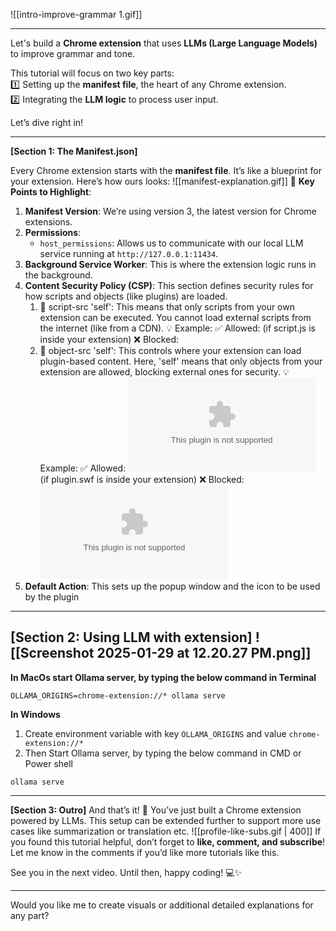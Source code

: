 ![[intro-improve-grammar 1.gif]]




---


Let's build a **Chrome extension** that uses **LLMs (Large Language Models)** to improve grammar and tone.

This tutorial will focus on two key parts:  
1️⃣ Setting up the **manifest file**, the heart of any Chrome extension.  
2️⃣ Integrating the **LLM logic** to process user input.

Let’s dive right in!

---

**[Section 1: The Manifest.json]**

Every Chrome extension starts with the **manifest file**. It’s like a blueprint for your extension. Here’s how ours looks:
![[manifest-explanation.gif]]
🔑 **Key Points to Highlight**:

1. **Manifest Version**: We’re using version 3, the latest version for Chrome extensions.
2. **Permissions**:
    - `host_permissions`: Allows us to communicate with our local LLM service running at `http://127.0.0.1:11434`.
3. **Background Service Worker**: This is where the extension logic runs in the background.
4. **Content Security Policy (CSP)**: This section defines security rules for how scripts and objects (like plugins) are loaded.
	1. 🔹 script-src 'self': This means that only scripts from your own extension can be executed. You cannot load external scripts from the internet (like from a CDN).
	💡 Example:
		✅ Allowed: <script src="script.js"></script> (if script.js is inside your extension)
		❌ Blocked: <script src="https://example.com/script.js"></script>
	2. 🔹 object-src 'self':  This controls where your extension can load plugin-based content. Here, 'self' means that only objects from your extension are allowed, blocking external ones for security.
	💡 Example:
		✅ Allowed: <embed src="plugin.swf"> (if plugin.swf is inside your extension)
		❌ Blocked: <embed src="https://example.com/plugin.swf">
5. **Default Action**: This sets up the popup window and the icon to be used by the plugin

---

**[Section 2: Using LLM with extension]**
![[Screenshot 2025-01-29 at 12.20.27 PM.png]]
---
**In MacOs start Ollama server, by typing the below command in Terminal**
```commandline
OLLAMA_ORIGINS=chrome-extension://* ollama serve
```

**In Windows**
1. Create environment variable with key `OLLAMA_ORIGINS` and value `chrome-extension://*`
2. Then Start Ollama server, by typing the below command in CMD or Power shell
```commandline
ollama serve
```
---

**[Section 3: Outro]**
And that’s it! 🎉 You’ve just built a Chrome extension powered by LLMs. This setup can be extended further to support more use cases like summarization or translation etc.
![[profile-like-subs.gif | 400]]
If you found this tutorial helpful, don’t forget to **like, comment, and subscribe**! Let me know in the comments if you’d like more tutorials like this.

See you in the next video. Until then, happy coding! 💻✨

---

Would you like me to create visuals or additional detailed explanations for any part?